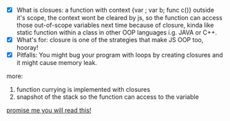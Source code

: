 - [x] What is closues:  a function with context {var ; var b; func c()} outside it's scope, the context wont be cleared by js, so the function can access those out-of-scope variables next time because of closure, kinda like static function within a class in other OOP languages i.g. JAVA or C++.
- [x] What's for:  closure is one of the strategies that make JS OOP too, hooray!
- [x] Pitfalls: You might bug your program with loops by creating closures and it might cause memory leak.

more: 
1. function currying is implemented with closures
2. snapshot of the stack so the function can access to the variable

[promise me you will read this!](https://developer.mozilla.org/en-US/docs/Web/JavaScript/Closures)
